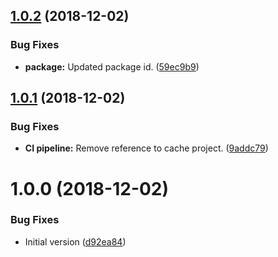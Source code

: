 ## [1.0.2](https://github.com/lluchmk/Core.AOP/compare/v1.0.1...v1.0.2) (2018-12-02)


### Bug Fixes

* **package:** Updated package id. ([59ec9b9](https://github.com/lluchmk/Core.AOP/commit/59ec9b9))

## [1.0.1](https://github.com/lluchmk/Core.AOP/compare/v1.0.0...v1.0.1) (2018-12-02)


### Bug Fixes

* **CI pipeline:** Remove reference to cache project. ([9addc79](https://github.com/lluchmk/Core.AOP/commit/9addc79))

# 1.0.0 (2018-12-02)


### Bug Fixes

* Initial version ([d92ea84](https://github.com/lluchmk/Core.AOP/commit/d92ea84))
